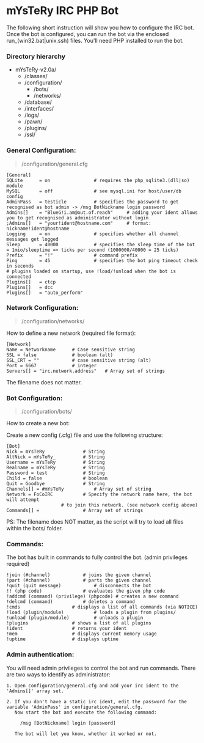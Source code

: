 mYsTeRy IRC PHP Bot
=======

The following short instruction will show you how to configure the IRC bot. Once the bot is configured, you can run the bot via the enclosed run_(win32.bat|unix.ssh) files. You'll need PHP installed to run the bot.

### Directory hierarchy

- mYsTeRy-v2.0a/
	- /classes/
	- /configuration/
		- /bots/
		- /networks/
	- /database/
	- /interfaces/
	- /logs/
	- /pawn/
	- /plugins/
	- /ssl/
       	


### General Configuration:

> /configuration/general.cfg

	[General]
	SQLite 		= on 				# requires the php_sqlite3.(dll|so) module
	MySQL 		= off 				# see mysql.ini for host/user/db config
	AdminPass 	= testicle 			# specifies the password to get recognised as bot admin -> /msg BotNickname login password
	Admins[] 	= "BlueG!i.am@out.of.reach" 	# adding your ident allows you to get recognised as administrator without login
	;Admins[] 	= "your!ident@hostname.com" 	# format: nickname!ident@hostname
	Logging 	= on 				# specifies whether all channel messages get logged
	Sleep 		= 40000				# specifies the sleep time of the bot = 1mio/sleeptime => ticks per second (1000000/40000 = 25 ticks)
	Prefix 		= "!" 				# command prefix
	Ping 		= 45 				# specifies the bot ping timeout check in seconds
	# plugins loaded on startup, use !load/!unload when the bot is connected 	
	Plugins[] 	= ctcp
	Plugins[] 	= dcc
	Plugins[]	= "auto_perform"





### Network Configuration:

> /configuration/networks/

How to define a new network (required file format):

	[Network]
	Name = Networkname		# Case sensitive string
	SSL = false				# boolean (alt)
	SSL_CRT = ""			# case sensitive string (alt)
	Port = 6667				# integer
	Servers[] = "irc.network.address"	# Array set of strings

The filename does not matter.



### Bot Configuration:

> /configuration/bots/

How to create a new bot:

Create a new config (.cfg) file and use the following structure:

	[Bot]
	Nick = mYsTeRy				# String
	AltNick = mYsTeRy_			# String
	Username = mYsTeRy			# String
	Realname = mYsTeRy			# String
	Password = test				# String
	Child = false				# boolean	
	Quit = Goodbye				# String
	Channels[] = #mYsTeRy			# Array set of string  	
	Network = FoCoIRC			# Specify the network name here, the bot will attempt
						# to join this network. (see network config above)
	Commands[] = 				# Array set of strings

PS: The filename does NOT matter, as the script will try to load all files
within the bots/ folder.	



### Commands:

The bot has built in commands to fully control the bot. (admin privileges required)

	!join (#channel)			# joins the given channel
	!part (#channel)			# parts the given channel
	!quit (quit message)			# disconnects the bot
	!! (php code)				# evaluates the given php code
	!addcmd (command) (privilege) (phpcode) # creates a new command
	!delcmd (command)			# deletes a command
	!cmds					# displays a list of all commands (via NOTICE)
	!load (plugin/module)			# loads a plugin from plugins/
	!unload (plugin/module)			# unloads a plugin
	!plugins				# shows a list of all plugins
	!ident					# returns your ident
	!mem					# displays current memory usage
	!uptime					# displays uptime




### Admin authentication:

You will need admin privileges to control the bot and run commands. There
are two ways to identify as administrator:

	1. Open configuration/general.cfg and add your irc ident to the 'Admins[]' array set.

	2. If you don't have a static irc ident, edit the password for the variable 'AdminPass' in configuration/general.cfg.
	   Now start the bot and execute the following command:

		 /msg [BotNickname] login [password]

	   The bot will let you know, whether it worked or not.



